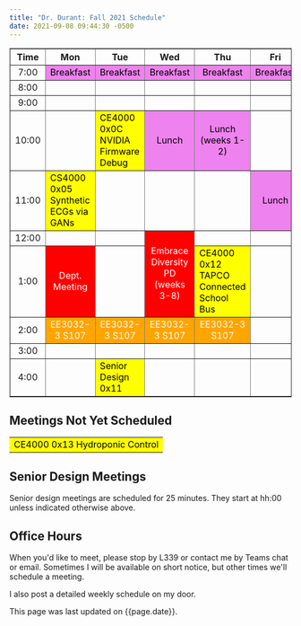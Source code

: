 ```yaml
---
title: "Dr. Durant: Fall 2021 Schedule"
date: 2021-09-08 09:44:30 -0500
---
```


<style type="text/css">
td        { text-align: center;                      }
td.am     { background-color: red;     color: white; }
td.ce4000 { background-color: yellow;  color: black; text-align: left; }
td.ee3032 { background-color: orange;  color: white; }
td.lunch  { background-color: violet;  color: black; }
</style>

<div align="center">
<table border>
<tr><th>Time</th>       <th>Mon</th>                                                <th>Tue</th>                                                <th>Wed</th>                                                            <th>Thu</th>                                                    <th>Fri</th>                        </tr>
<tr><td>7:00</td>       <td class="lunch">Breakfast</td>                            <td class="lunch">Breakfast</td>                            <td class="lunch">Breakfast</td>                                        <td class="lunch">Breakfast</td>                                <td class="lunch">Breakfast</td>    </tr>
<tr><td>8:00</td>       <td>&nbsp;</td>                                             <td>&nbsp;</td>                                             <td>&nbsp;</td>                                                         <td>&nbsp;</td>                                                 <td>&nbsp;</td>                     </tr>
<tr><td>9:00</td>       <td>&nbsp;</td>                                             <td>&nbsp;</td>                                             <td>&nbsp;</td>                                                         <td>&nbsp;</td>                                                 <td>&nbsp;</td>                     </tr>
<tr><td>10:00</td>      <td>&nbsp;</td>                                             <td class="ce4000">CE4000 0x0C NVIDIA Firmware Debug</td>   <td class="lunch">Lunch</td>                                            <td class="lunch">Lunch (weeks 1-2)</td>                        <td>&nbsp;</td>                     </tr>
<tr><td>11:00</td>      <td class="ce4000">CS4000 0x05 Synthetic ECGs via GANs</td> <td>&nbsp;</td>                                             <td>&nbsp;</td>                                                         <td>&nbsp;</td>                                                 <td class="lunch">Lunch</td>        </tr>
<tr><td>12:00</td>      <td>&nbsp;</td>                                             <td>&nbsp;</td>                                             <td class="am" rowspan="2">Embrace Diversity PD<br/>(weeks 3-8)</td>    <td>&nbsp;</td>                                                 <td>&nbsp;</td>                     </tr>
<tr><td>1:00</td>       <td class="am">Dept. Meeting</td>                           <td>&nbsp;</td>                                                                                                                     <td class="ce4000">CE4000 0x12 TAPCO Connected School Bus</td>  <td>&nbsp;</td>                     </tr>
<tr><td>2:00</td>       <td class="ee3032">EE3032-3 S107</td>                       <td class="ee3032">EE3032-3 S107</td>                       <td class="ee3032">EE3032-3 S107</td>                                   <td class="ee3032">EE3032-3 S107</td>                           <td>&nbsp;</td>                     </tr>
<tr><td>3:00</td>       <td>&nbsp;</td>                                             <td>&nbsp;</td>                                             <td>&nbsp;</td>                                                         <td>&nbsp;</td>                                                 <td>&nbsp;</td>                     </tr>
<tr><td>4:00</td>       <td>&nbsp;</td>                                             <td class="ce4000">Senior Design 0x11</td>                  <td>&nbsp;</td>                                                         <td>&nbsp;</td>                                                 <td>&nbsp;</td>                     </tr>
</table>
</div>

## Meetings Not Yet Scheduled

<table><tr>
<td class="ce4000">CE4000 0x13 Hydroponic Control</td>
</tr></table>

## Senior Design Meetings

Senior design meetings are scheduled for 25 minutes. They start at hh:00 unless indicated otherwise above.

## Office Hours

When you'd like to meet, please stop by L339 or contact me by Teams chat or email. Sometimes I will be available on short notice, but other times we'll schedule a meeting.

I also post a detailed weekly schedule on my door.

This page was last updated on {{page.date}}.
